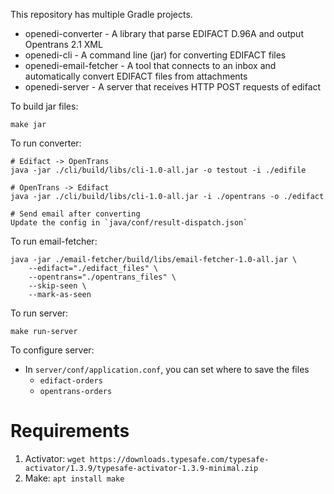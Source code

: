 This repository has multiple Gradle projects.

- openedi-converter - A library that parse EDIFACT D.96A and output Opentrans 2.1 XML
- openedi-cli - A command line (jar) for converting EDIFACT files
- openedi-email-fetcher - A tool that connects to an inbox and automatically convert EDIFACT files from attachments
- openedi-server - A server that receives HTTP POST requests of edifact

To build jar files:

```
make jar
```

To run converter:

```
# Edifact -> OpenTrans
java -jar ./cli/build/libs/cli-1.0-all.jar -o testout -i ./edifile

# OpenTrans -> Edifact
java -jar ./cli/build/libs/cli-1.0-all.jar -i ./opentrans -o ./edifact

# Send email after converting
Update the config in `java/conf/result-dispatch.json`
```

To run email-fetcher:

```
java -jar ./email-fetcher/build/libs/email-fetcher-1.0-all.jar \
	--edifact="./edifact_files" \
	--opentrans="./opentrans_files" \
	--skip-seen \
	--mark-as-seen
```

To run server:

```
make run-server
```

To configure server:
- In `server/conf/application.conf`, you can set where to save the files
  - `edifact-orders`
  - `opentrans-orders`
  
# Requirements
1. Activator: `wget https://downloads.typesafe.com/typesafe-activator/1.3.9/typesafe-activator-1.3.9-minimal.zip`
2. Make: `apt install make`
